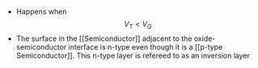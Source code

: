 - Happens when $$V_T<V_G$$
- The surface in the [[Semiconductor]] adjacent to the oxide-semiconductor interface is n-type even though it is a [[p-type Semiconductor]]. This n-type layer is refereed to as an inversion layer